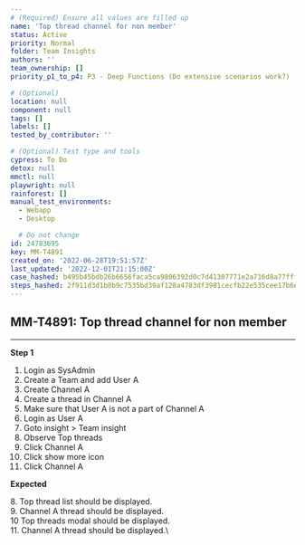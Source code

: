 ```yaml
---
# (Required) Ensure all values are filled up
name: 'Top thread channel for non member'
status: Active
priority: Normal
folder: Team Insights
authors: ''
team_ownership: []
priority_p1_to_p4: P3 - Deep Functions (Do extensive scenarios work?)

# (Optional)
location: null
component: null
tags: []
labels: []
tested_by_contributor: ''

# (Optional) Test type and tools
cypress: To Do
detox: null
mmctl: null
playwright: null
rainforest: []
manual_test_environments:
  - Webapp
  - Desktop

  # Do not change
id: 24783695
key: MM-T4891
created_on: '2022-06-28T19:51:57Z'
last_updated: '2022-12-01T21:15:00Z'
case_hashed: b495b45bdb26b6656faca5ca9806392d0c7d41307771e2a716d8a77fff0d257316599cf01a39231684e324b051f9559d
steps_hashed: 2f911d3d1b8b9c7535bd39af128a4783df3981cecfb22e535cee17b6eab15e2d59aaff615ab82c7a9dad10cf60c629dd
---
```


<!-- (Auto-generated) Based on frontmatter's "key" and "name" -->

## MM-T4891: Top thread channel for non member

---

**Step 1**

1. Login as SysAdmin
2. Create a Team and add User A
3. Create Channel A
4. Create a thread in Channel A
5. Make sure that User A is not a part of Channel A
6. Login as User A
7. Goto insight > Team insight
8. Observe Top threads
9. Click Channel A
10. Click show more icon
11. Click Channel A

**Expected**

8\. Top thread list should be displayed.\
9\. Channel A thread should be displayed.\
10 Top threads modal should be displayed.\
11\. Channel A thread should be displayed.\\
